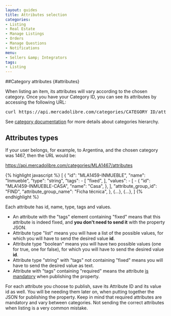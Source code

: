 ```yaml
---
layout: guides
title: Attributes selection
categories: 
- Listing
- Real Estate
- Manage Listings
- Orders
- Manage Questions
- Notifications
menu: 
- Sellers &amp; Integrators
tags: 
- Listing
---
```


##Category attributes	{#attributes} 

When listing an item, its attributes will vary according to the chosen category. Once you have your Category ID, you can see its attributes by accessing the following URL:

<pre class="terminal">
curl https://api.mercadolibre.com/categories/CATEGORY_ID/attributes
</pre>

See [category documentation](/category-introduction) for more details about categories hierarchy.


## Attributes types

If your user belongs, for example, to Argentina, and the chosen category was 1467, then the URL would be: 

<a href="https://api.mercadolibre.com/categories/MLA1467/attributes" target="_blank">https://api.mercadolibre.com/categories/MLA1467/attributes</a>


{% highlight javascript %}
[
   {
    "id": "MLA1459-INMUEBLE",
    "name": "Inmueble",
    "type": "string",
    "tags": - [
      "fixed",
    ],
    "values": - [
      - {
        "id": "MLA1459-INMUEBLE-CASA",
        "name": "Casa",
      },
    ],
    "attribute_group_id": "FIND",
    "attribute_group_name": "Ficha técnica",
  },
  {...},
  {...},
]
{% endhighlight %}


Each attribute has id, name, type, tags and values.

<ul class="ch-list parameters">
<li>An attribute with the "tags" element containing "fixed" means that this attribute is indeed fixed, and <strong>you don't need to send it</strong> with the property JSON.</li>

<li>Attribute type "list" means you will have a list of the possible values, for which you will have to send the desired value <strong>id</strong>.</li>

<li>Attribute type "boolean" means you will have two possible values (one for true, one for false), for which you will have to send the desired value <strong>id</strong>.</li>

<li>Attribute type "string" with "tags" not containing "fixed" means you will have to send the desired value as text.</li>

<li>Attribute with "tags" containing "required" means the attribute <u>is mandatory</u> when publishing the property.</li>

</ul>
For each attribute you choose to publish, save its Attribute ID and its value id as well. You will be needing them later on, when putting together the JSON for publishing the property. Keep in mind that required attributes are mandatory and vary between categories. Not sending the correct attributes when listing is a very common mistake.
